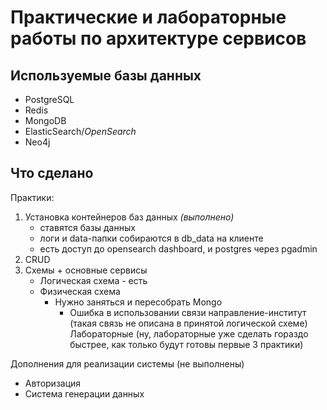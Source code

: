# Практические и лабораторные работы по архитектуре сервисов

## Используемые базы данных
+ PostgreSQL
+ Redis
+ MongoDB
+ ElasticSearch/*OpenSearch*
+ Neo4j




## Что сделано
Практики:
1. Установка контейнеров баз данных *(выполнено)*
    + ставятся базы данных
    + логи и data-папки собираются в db_data на клиенте
    + есть доступ до opensearch dashboard, и postgres через pgadmin
2. CRUD
3. Схемы + основные сервисы
   + Логическая схема - есть
   + Физическая схема
     + Нужно заняться и пересобрать Mongo
       + Ошибка в использовании связи направление-институт (такая связь не описана в принятой логической схеме)
Лабораторные
(ну, лабораторные уже сделать гораздо быстрее, как только будут готовы первые 3 практики)


Дополнения для реализации системы (не выполнены)
+ Авторизация
+ Система генерации данных



